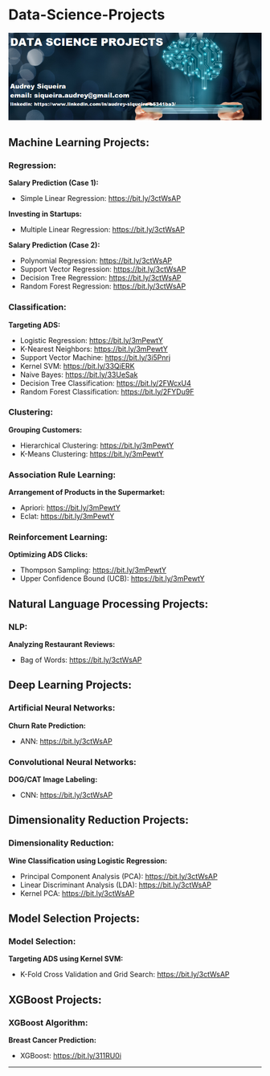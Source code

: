 # Data-Science-Projects

<p align="center">
  <img src="banner3.png" >
</p>

## Machine Learning Projects:

### Regression:
**Salary Prediction (Case 1):**
* Simple Linear Regression: https://bit.ly/3ctWsAP  

**Investing in Startups:**
* Multiple Linear Regression: https://bit.ly/3ctWsAP  

**Salary Prediction (Case 2):**
* Polynomial Regression: https://bit.ly/3ctWsAP
* Support Vector Regression: https://bit.ly/3ctWsAP
* Decision Tree Regression: https://bit.ly/3ctWsAP
* Random Forest Regression: https://bit.ly/3ctWsAP

### Classification:
**Targeting ADS:**
* Logistic Regression: https://bit.ly/3mPewtY
* K-Nearest Neighbors: https://bit.ly/3mPewtY
* Support Vector Machine: https://bit.ly/3i5Pnrj
* Kernel SVM: https://bit.ly/33QiERK
* Naive Bayes: https://bit.ly/33UeSak
* Decision Tree Classification: https://bit.ly/2FWcxU4 
* Random Forest Classification: https://bit.ly/2FYDu9F

### Clustering:
**Grouping Customers:**
* Hierarchical Clustering: https://bit.ly/3mPewtY
* K-Means Clustering: https://bit.ly/3mPewtY

### Association Rule Learning:
**Arrangement of Products in the Supermarket:**
* Apriori: https://bit.ly/3mPewtY
* Eclat: https://bit.ly/3mPewtY

### Reinforcement Learning:
**Optimizing ADS Clicks:**
* Thompson Sampling: https://bit.ly/3mPewtY
* Upper Confidence Bound (UCB): https://bit.ly/3mPewtY

## Natural Language Processing Projects:

### NLP:
**Analyzing Restaurant Reviews:**
* Bag of Words: https://bit.ly/3ctWsAP  

## Deep Learning Projects:

### Artificial Neural Networks:
**Churn Rate Prediction:**
* ANN: https://bit.ly/3ctWsAP

### Convolutional Neural Networks:
**DOG/CAT Image Labeling:**
* CNN: https://bit.ly/3ctWsAP 

## Dimensionality Reduction Projects:

### Dimensionality Reduction:
**Wine Classification using Logistic Regression:**
* Principal Component Analysis (PCA): https://bit.ly/3ctWsAP
* Linear Discriminant Analysis (LDA): https://bit.ly/3ctWsAP
* Kernel PCA: https://bit.ly/3ctWsAP

## Model Selection Projects:

### Model Selection:
**Targeting ADS using Kernel SVM:**
* K-Fold Cross Validation and Grid Search: https://bit.ly/3ctWsAP

## XGBoost Projects:

### XGBoost Algorithm:
**Breast Cancer Prediction:**
* XGBoost: https://bit.ly/311RU0i





---
